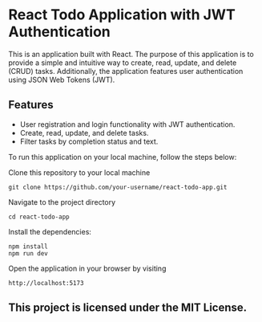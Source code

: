 # React Todo Application with JWT Authentication

This is an application built with React. The purpose of this application is to provide a simple and intuitive way to create, read, update, and delete (CRUD) tasks. Additionally, the application features user authentication using JSON Web Tokens (JWT).

## Features
- User registration and login functionality with JWT authentication.
- Create, read, update, and delete tasks.
- Filter tasks by completion status and text.


To run this application on your local machine, follow the steps below:

Clone this repository to your local machine
```shell
git clone https://github.com/your-username/react-todo-app.git
```

Navigate to the project directory
```shell
cd react-todo-app
```

Install the dependencies:
```shell
npm install
npm run dev
```

Open the application in your browser by visiting
```shell
http://localhost:5173
```

## This project is licensed under the MIT License.

